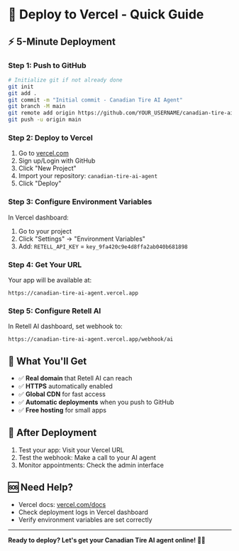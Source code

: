 # 🚀 Deploy to Vercel - Quick Guide

## ⚡ **5-Minute Deployment**

### **Step 1: Push to GitHub**
```bash
# Initialize git if not already done
git init
git add .
git commit -m "Initial commit - Canadian Tire AI Agent"
git branch -M main
git remote add origin https://github.com/YOUR_USERNAME/canadian-tire-ai-agent.git
git push -u origin main
```

### **Step 2: Deploy to Vercel**
1. Go to [vercel.com](https://vercel.com)
2. Sign up/Login with GitHub
3. Click "New Project"
4. Import your repository: `canadian-tire-ai-agent`
5. Click "Deploy"

### **Step 3: Configure Environment Variables**
In Vercel dashboard:
1. Go to your project
2. Click "Settings" → "Environment Variables"
3. Add: `RETELL_API_KEY` = `key_9fa420c9e4d8ffa2ab040b681898`

### **Step 4: Get Your URL**
Your app will be available at:
```
https://canadian-tire-ai-agent.vercel.app
```

### **Step 5: Configure Retell AI**
In Retell AI dashboard, set webhook to:
```
https://canadian-tire-ai-agent.vercel.app/webhook/ai
```

## 🎯 **What You'll Get**
- ✅ **Real domain** that Retell AI can reach
- ✅ **HTTPS** automatically enabled
- ✅ **Global CDN** for fast access
- ✅ **Automatic deployments** when you push to GitHub
- ✅ **Free hosting** for small apps

## 🔧 **After Deployment**
1. Test your app: Visit your Vercel URL
2. Test the webhook: Make a call to your AI agent
3. Monitor appointments: Check the admin interface

## 🆘 **Need Help?**
- Vercel docs: [vercel.com/docs](https://vercel.com/docs)
- Check deployment logs in Vercel dashboard
- Verify environment variables are set correctly

---

**Ready to deploy? Let's get your Canadian Tire AI agent online! 🚗✨**
